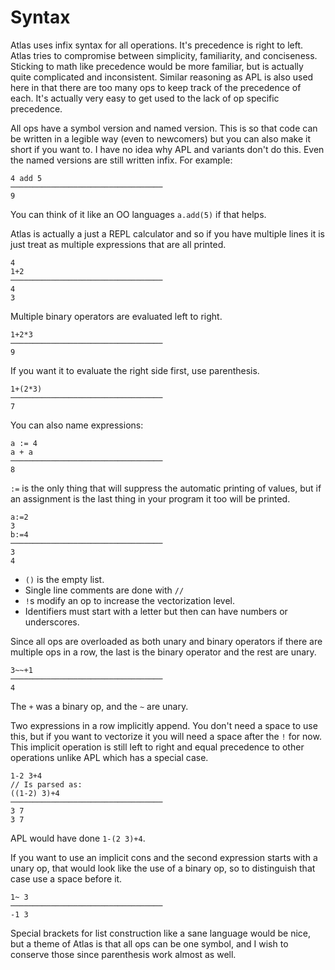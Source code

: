 # Syntax

Atlas uses infix syntax for all operations. It's precedence is right to left. Atlas tries to compromise between simplicity, familiarity, and conciseness. Sticking to math like precedence would be more familiar, but is actually quite complicated and inconsistent. Similar reasoning as APL is also used here in that there are too many ops to keep track of the precedence of each. It's actually very easy to get used to the lack of op specific precedence.

All ops have a symbol version and named version. This is so that code can be written in a legible way (even to newcomers) but you can also make it short if you want to. I have no idea why APL and variants don't do this. Even the named versions are still written infix. For example:

    4 add 5
    ──────────────────────────────────
    9

You can think of it like an OO languages `a.add(5)` if that helps.

Atlas is actually a just a REPL calculator and so if you have multiple lines it is just treat as multiple expressions that are all printed.

    4
    1+2
    ──────────────────────────────────
    4
    3

Multiple binary operators are evaluated left to right.

    1+2*3
    ──────────────────────────────────
    9

If you want it to evaluate the right side first, use parenthesis.

    1+(2*3)
    ──────────────────────────────────
    7

You can also name expressions:

    a := 4
    a + a
    ──────────────────────────────────
    8

`:=` is the only thing that will suppress the automatic printing of values, but if an assignment is the last thing in your program it too will be printed.

    a:=2
    3
    b:=4
    ──────────────────────────────────
    3
    4

-   `()` is the empty list.
-   Single line comments are done with `//`
-   `!`s modify an op to increase the vectorization level.
-   Identifiers must start with a letter but then can have numbers or underscores.

Since all ops are overloaded as both unary and binary operators if there are multiple ops in a row, the last is the binary operator and the rest are unary.

    3~~+1
    ──────────────────────────────────
    4

The `+` was a binary op, and the `~` are unary.

Two expressions in a row implicitly append. You don't need a space to use this, but if you want to vectorize it you will need a space after the `!` for now. This implicit operation is still left to right and equal precedence to other operations unlike APL which has a special case.

    1-2 3+4
    // Is parsed as:
    ((1-2) 3)+4
    ──────────────────────────────────
    3 7
    3 7

APL would have done `1-(2 3)+4`.

If you want to use an implicit cons and the second expression starts with a unary op, that would look like the use of a binary op, so to distinguish that case use a space before it.

    1~ 3
    ──────────────────────────────────
    -1 3

Special brackets for list construction like a sane language would be nice, but a theme of Atlas is that all ops can be one symbol, and I wish to conserve those since parenthesis work almost as well.
